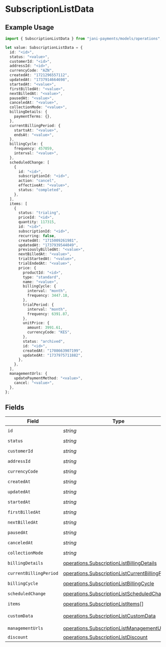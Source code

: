 # SubscriptionListData

## Example Usage

```typescript
import { SubscriptionListData } from "jani-payments/models/operations";

let value: SubscriptionListData = {
  id: "<id>",
  status: "<value>",
  customerId: "<id>",
  addressId: "<id>",
  currencyCode: "AZN",
  createdAt: "1721296557112",
  updatedAt: "1737914664698",
  startedAt: "<value>",
  firstBilledAt: "<value>",
  nextBilledAt: "<value>",
  pausedAt: "<value>",
  canceledAt: "<value>",
  collectionMode: "<value>",
  billingDetails: {
    paymentTerms: {},
  },
  currentBillingPeriod: {
    startsAt: "<value>",
    endsAt: "<value>",
  },
  billingCycle: {
    frequency: 457059,
    interval: "<value>",
  },
  scheduledChange: [
    {
      id: "<id>",
      subscriptionId: "<id>",
      action: "cancel",
      effectiveAt: "<value>",
      status: "completed",
    },
  ],
  items: [
    {
      status: "trialing",
      priceId: "<id>",
      quantity: 117315,
      id: "<id>",
      subscriptionId: "<id>",
      recurring: false,
      createdAt: "1715009261981",
      updatedAt: "1737939544049",
      previouslyBilledAt: "<value>",
      nextBilledAt: "<value>",
      trialStartedAt: "<value>",
      trialEndedAt: "<value>",
      price: {
        productId: "<id>",
        type: "standard",
        name: "<value>",
        billingCycle: {
          interval: "month",
          frequency: 3447.18,
        },
        trialPeriod: {
          interval: "month",
          frequency: 6391.87,
        },
        unitPrice: {
          amount: 3991.61,
          currencyCode: "KES",
        },
        status: "archived",
        id: "<id>",
        createdAt: "1708663907199",
        updatedAt: "1737975711882",
      },
    },
  ],
  managementUrls: {
    updatePaymentMethod: "<value>",
    cancel: "<value>",
  },
};
```

## Fields

| Field                                                                                                              | Type                                                                                                               | Required                                                                                                           | Description                                                                                                        |
| ------------------------------------------------------------------------------------------------------------------ | ------------------------------------------------------------------------------------------------------------------ | ------------------------------------------------------------------------------------------------------------------ | ------------------------------------------------------------------------------------------------------------------ |
| `id`                                                                                                               | *string*                                                                                                           | :heavy_check_mark:                                                                                                 | N/A                                                                                                                |
| `status`                                                                                                           | *string*                                                                                                           | :heavy_check_mark:                                                                                                 | N/A                                                                                                                |
| `customerId`                                                                                                       | *string*                                                                                                           | :heavy_check_mark:                                                                                                 | N/A                                                                                                                |
| `addressId`                                                                                                        | *string*                                                                                                           | :heavy_check_mark:                                                                                                 | N/A                                                                                                                |
| `currencyCode`                                                                                                     | *string*                                                                                                           | :heavy_check_mark:                                                                                                 | N/A                                                                                                                |
| `createdAt`                                                                                                        | *string*                                                                                                           | :heavy_check_mark:                                                                                                 | N/A                                                                                                                |
| `updatedAt`                                                                                                        | *string*                                                                                                           | :heavy_check_mark:                                                                                                 | N/A                                                                                                                |
| `startedAt`                                                                                                        | *string*                                                                                                           | :heavy_check_mark:                                                                                                 | N/A                                                                                                                |
| `firstBilledAt`                                                                                                    | *string*                                                                                                           | :heavy_check_mark:                                                                                                 | N/A                                                                                                                |
| `nextBilledAt`                                                                                                     | *string*                                                                                                           | :heavy_check_mark:                                                                                                 | N/A                                                                                                                |
| `pausedAt`                                                                                                         | *string*                                                                                                           | :heavy_check_mark:                                                                                                 | N/A                                                                                                                |
| `canceledAt`                                                                                                       | *string*                                                                                                           | :heavy_check_mark:                                                                                                 | N/A                                                                                                                |
| `collectionMode`                                                                                                   | *string*                                                                                                           | :heavy_check_mark:                                                                                                 | N/A                                                                                                                |
| `billingDetails`                                                                                                   | [operations.SubscriptionListBillingDetails](../../models/operations/subscriptionlistbillingdetails.md)             | :heavy_check_mark:                                                                                                 | N/A                                                                                                                |
| `currentBillingPeriod`                                                                                             | [operations.SubscriptionListCurrentBillingPeriod](../../models/operations/subscriptionlistcurrentbillingperiod.md) | :heavy_check_mark:                                                                                                 | N/A                                                                                                                |
| `billingCycle`                                                                                                     | [operations.SubscriptionListBillingCycle](../../models/operations/subscriptionlistbillingcycle.md)                 | :heavy_check_mark:                                                                                                 | N/A                                                                                                                |
| `scheduledChange`                                                                                                  | [operations.SubscriptionListScheduledChange](../../models/operations/subscriptionlistscheduledchange.md)[]         | :heavy_check_mark:                                                                                                 | N/A                                                                                                                |
| `items`                                                                                                            | [operations.SubscriptionListItems](../../models/operations/subscriptionlistitems.md)[]                             | :heavy_check_mark:                                                                                                 | N/A                                                                                                                |
| `customData`                                                                                                       | [operations.SubscriptionListCustomData](../../models/operations/subscriptionlistcustomdata.md)                     | :heavy_minus_sign:                                                                                                 | Any valid JSON value                                                                                               |
| `managementUrls`                                                                                                   | [operations.SubscriptionListManagementUrls](../../models/operations/subscriptionlistmanagementurls.md)             | :heavy_check_mark:                                                                                                 | N/A                                                                                                                |
| `discount`                                                                                                         | [operations.SubscriptionListDiscount](../../models/operations/subscriptionlistdiscount.md)                         | :heavy_minus_sign:                                                                                                 | N/A                                                                                                                |